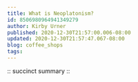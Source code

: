 ```yaml
---
title: What is Neoplatonism?
id: 8506980964941349279
author: Kirby Urner
published: 2020-12-30T21:57:00.006-08:00
updated: 2020-12-30T21:57:47.067-08:00
blog: coffee_shops
tags: 
---
```


:: succinct summary ::